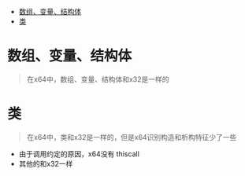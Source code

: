 
<!-- @import "[TOC]" {cmd="toc" depthFrom=1 depthTo=6 orderedList=false} -->

<!-- code_chunk_output -->

- [数组、变量、结构体](#数组-变量-结构体)
- [类](#类)

<!-- /code_chunk_output -->


# 数组、变量、结构体

> 在x64中，数组、变量、结构体和x32是一样的

# 类

> 在x64中，类和x32是一样的，但是x64识别构造和析构特征少了一些

* 由于调用约定的原因，x64没有 thiscall
* 其他的和x32一样

